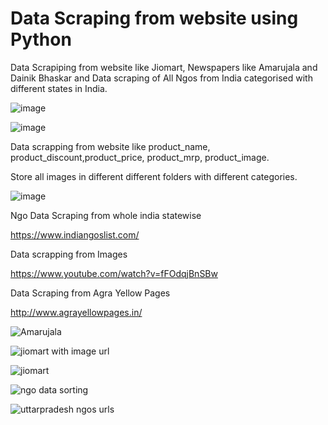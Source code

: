 # Data Scraping from website using Python
Data Scrapiping from website like Jiomart, Newspapers like Amarujala and Dainik Bhaskar and Data scraping of All Ngos from India categorised with different states in India.

![image](https://user-images.githubusercontent.com/53929423/122325669-a2271f80-cf48-11eb-9d1e-b90ced5e4947.png)

![image](https://user-images.githubusercontent.com/53929423/122325785-d569ae80-cf48-11eb-93e6-4f9730c37105.png)

Data scrapping from website like product_name, product_discount,product_price, product_mrp, product_image. 

Store all images in different different folders with different categories.

![image](https://user-images.githubusercontent.com/53929423/122325633-93d90380-cf48-11eb-99ce-21b1e9484fa7.png)

Ngo Data Scraping from whole india statewise

https://www.indiangoslist.com/

Data scrapping from Images

https://www.youtube.com/watch?v=fFOdqjBnSBw

Data Scraping from Agra Yellow Pages

http://www.agrayellowpages.in/

![Amarujala](https://user-images.githubusercontent.com/53929423/126873519-3f0001d7-750b-4992-b6ef-c1645c803694.jpeg)

![jiomart with image url](https://user-images.githubusercontent.com/53929423/126873507-7ecb279f-3059-496d-b11f-7049d69e229e.jpeg)

![jiomart](https://user-images.githubusercontent.com/53929423/126873527-7e885627-2ad4-45e4-80be-1a7bdd94c869.jpeg)

![ngo data sorting](https://user-images.githubusercontent.com/53929423/126873537-74b2108b-b923-48b9-87f5-bc3c28f43559.jpeg)

![uttarpradesh ngos urls](https://user-images.githubusercontent.com/53929423/126873543-3c60c621-f632-46a4-a113-5580e6438d30.jpeg)

